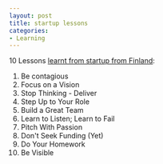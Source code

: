 ```yaml
---
layout: post
title: startup lessons
categories:
- Learning
---
```


10 Lessons [learnt from startup from Finland](http://www.readwriteweb.com/start/2010/08/10-lessons-from-finlands-summe.php):

1. Be contagious
2. Focus on a Vision
3. Stop Thinking - Deliver
4. Step Up to Your Role
5. Build a Great Team
6. Learn to Listen; Learn to Fail
7. Pitch With Passion
8. Don't Seek Funding (Yet)
9. Do Your Homework
10. Be Visible
